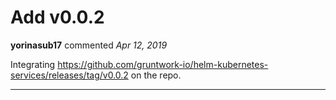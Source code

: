 # Add v0.0.2

**yorinasub17** commented *Apr 12, 2019*

Integrating https://github.com/gruntwork-io/helm-kubernetes-services/releases/tag/v0.0.2 on the repo.
<br />
***


